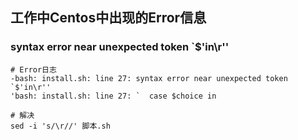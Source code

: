 ## 工作中Centos中出现的Error信息

### syntax error near unexpected token `$'in\r''
```shell
# Error日志
-bash: install.sh: line 27: syntax error near unexpected token `$'in\r''
'bash: install.sh: line 27: `  case $choice in

# 解决
sed -i 's/\r//' 脚本.sh
```